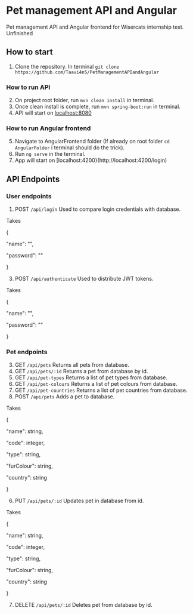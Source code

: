# Pet management API and Angular
Pet management API and Angular frontend for Wisercats internship test.
Unfinished

## How to start
1. Clone the repository. In terminal ```git clone https://github.com/Taavi4n5/PetManagementAPIandAngular```

### How to run API
2. On project root folder, run ```mvn clean install``` in terminal.
3. Once clean install is complete, run ```mvn spring-boot:run``` in terminal.
4. API will start on [localhost:8080](http://localhost:8080)

### How to run Angular frontend
5. Navigate to AngularFrontend folder (If already on root folder ```cd AngularFolder``` i terminal should do the trick).
6. Run ```ng serve``` in the terminal.
7. App will start on [localhost:4200}(http://localhost:4200/login)

## API Endpoints
### User endpoints
1. POST ```/api/login``` Used to compare login credentials with database.

Takes

{

"name": "",

"password": ""

}

3. POST ```/api/authenticate``` Used to distribute JWT tokens.

Takes

{

"name": "",

"password": ""

}

### Pet endpoints
3. GET ```/api/pets``` Returns all pets from database.
4. GET ```/api/pets/:id``` Returns a pet from database by id.
5. GET ```/api/pet-types``` Returns a list of pet types from database.
6. GET ```/api/pet-colours``` Returns a list of pet colours from database.
7. GET ```/api/pet-countries``` Returns a list of pet countries from database.
8. POST ```/api/pets``` Adds a pet to database. 

Takes

{

"name": string,

"code": integer,

"type": string,

"furColour": string,

"country": string

}

6. PUT ```/api/pets/:id``` Updates pet in database from id.

Takes

{

"name": string,

"code": integer,

"type": string,

"furColour": string,

"country": string

}

7. DELETE ```/api/pets/:id``` Deletes pet from database by id.

